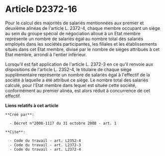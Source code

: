 # Article D2372-16

Pour le calcul des majorités de salariés mentionnées aux premier et deuxième alinéas de l'article L. 2372-4, chaque membre
occupant un siège au sein du groupe spécial de négociation alloué à un Etat membre représente un nombre de salariés égal au
nombre total des salariés employés dans les sociétés participantes, les filiales et les établissements situés dans cet Etat
membre, divisé par le nombre de sièges attribués à cet Etat membre, arrondi à l'entier inférieur. 

Lorsqu'il est fait application de l'article L. 2372-3 en ce qu'il renvoie aux dispositions de l'article L. 2352-4, le
titulaire de chaque siège supplémentaire représente un nombre de salariés égal à l'effectif de la société à laquelle a été
attribué ce siège. Le nombre total des salariés calculé, pour l'Etat membre dans lequel est située cette société,
conformément au premier alinéa, est alors réduit à concurrence de cet effectif.

**Liens relatifs à cet article**

	**Créé par**:

	  - Décret n°2008-1117 du 31 octobre 2008 - art. 1

	**Cite**:

	  - Code du travail - art. L2352-4
	  - Code du travail - art. L2372-3
	  - Code du travail - art. L2372-4
